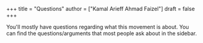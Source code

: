 +++
title = "Questions"
author = ["Kamal Arieff Ahmad Faizel"]
draft = false
+++

You'll mostly have questions regarding what this movement is about. You can find the questions/arguments that most people ask about in the sidebar.
